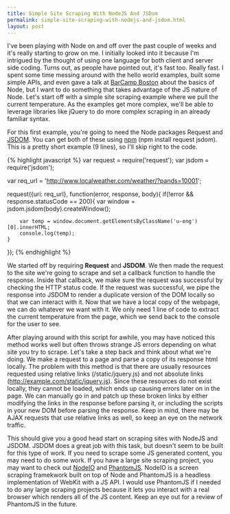```yaml
---
title: Simple Site Scraping With NodeJS And JSDom
permalink: simple-site-scraping-with-nodejs-and-jsdom.html
layout: post
---
```


I've been playing with Node on and off over the past couple of weeks and it's really starting to grow on me. I initially looked into it because I'm intrigued by the thought of using one language for both client and server side coding. Turns out, as people have pointed out, it's fast too. Really fast. I spent some time messing around with the hello world examples, built some simple APIs, and even gave a talk at [BarCamp Boston](http://barcampboston.org) about the basics of Node, but I want to do something that takes advantage of the JS nature of Node. Let's start off with a simple site scraping example where we pull the current temperature. As the examples get more complex, we'll be able to leverage libraries like jQuery to do more complex scraping in an already familiar syntax.

For this first example, you're going to need the Node packages Request and [JSDOM](https://github.com/tmpvar/jsdom). You can get both of these using [npm](http://npmjs.org/) (npm install request jsdom). This is a pretty short example (9 lines), so I'll skip right to the code.

{% highlight javascript %}
var request = require('request');
var jsdom = require('jsdom');

var req_url = 'http://www.localweather.com/weather/?pands=10001';

request({uri: req_url}, function(error, response, body){
	if(!error && response.statusCode == 200){
		var window = jsdom.jsdom(body).createWindow();
		
		var temp = window.document.getElementsByClassName('u-eng')[0].innerHTML;
		console.log(temp);
	}
});
{% endhighlight %}

We started off by requiring **Request** and **JSDOM**. We then made the request to the site we're going to scrape and set a callback function to handle the response. Inside that callback, we make sure the request was successful by checking the HTTP status code. If the request was successful, we pipe the response into JSDOM to render a duplicate version of the DOM locally so that we can interact with it. Now that we have a local copy of the webpage, we can do whatever we want with it. We only need 1 line of code to extract the current temperature from the page, which we send back to the console for the user to see.

After playing around with this script for awhile, you may have noticed this method works well but often throws strange JS errors depending on what site you try to scrape. Let's take a step back and think about what we're doing. We make a request to a page and parse a copy of its response html locally. The problem with this method is that there are usually resources requested using relative links (/static/jquery.js) and not absolute links (http://example.com/static/jquery.js). Since these resources do not exist locally, they cannot be loaded, which ends up causing errors later on in the page. We can manually go in and patch up these broken links by either modifying the links in the response before parsing it, or including the scripts in your new DOM before parsing the response. Keep in mind, there may be AJAX requests that use relative links as well, so keep an eye on the network traffic.

This should give you a good head start on scraping sites with NodeJS and JSDOM. JSDOM does a great job with this task, but doesn't seem to be built for this type of work. If you need to scrape some JS generated content, you may need to do some work. If you have a large site scraping project, you may want to check out [NodeIO](http://node.io) and [PhantomJS](http://phantomjs.org). NodeIO is a screen scraping framekwork built on top of Node and PhantomJS is a headless implementation of WebKit with a JS API. I would use PhantomJS if I needed to do any large scraping projects because it lets you interact with a real browser which renders all of the JS content. Keep an eye out for a review of PhantomJS in the future.

